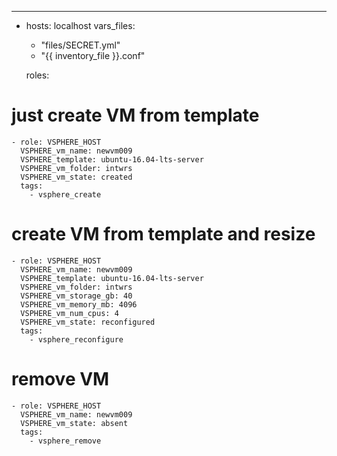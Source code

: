 ---

- hosts: localhost
  vars_files:
    - "files/SECRET.yml"
    - "{{ inventory_file }}.conf"

  roles:
# just create VM from template
    - role: VSPHERE_HOST
      VSPHERE_vm_name: newvm009
      VSPHERE_template: ubuntu-16.04-lts-server
      VSPHERE_vm_folder: intwrs
      VSPHERE_vm_state: created
      tags:
        - vsphere_create

# create VM from template and resize
    - role: VSPHERE_HOST
      VSPHERE_vm_name: newvm009
      VSPHERE_template: ubuntu-16.04-lts-server
      VSPHERE_vm_folder: intwrs
      VSPHERE_vm_storage_gb: 40
      VSPHERE_vm_memory_mb: 4096
      VSPHERE_vm_num_cpus: 4
      VSPHERE_vm_state: reconfigured
      tags:
        - vsphere_reconfigure

# remove VM
    - role: VSPHERE_HOST
      VSPHERE_vm_name: newvm009
      VSPHERE_vm_state: absent
      tags:
        - vsphere_remove

